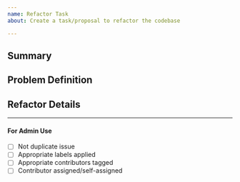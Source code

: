 ```yaml
---
name: Refactor Task
about: Create a task/proposal to refactor the codebase

---
```


<!-- < < < < < < < < < < < < < < < < < < < < < < < < < < < < < < < < < 
v                            ✰  Thanks for opening an issue! ✰    
v    Before smashing the submit button please review the template.
v    Word of caution: poorly thought-out proposals may be rejected 
v                     without deliberation 
☺ > > > > > > > > > > > > > > > > > > > > > > > > > > > > > > > > >  -->

## Summary

<!-- Short, concise description of the proposed refactor -->

## Problem Definition

<!-- Why do we need this refactor? pros/cons? -->

## Refactor Details

<!-- Detailed description of requirements of implementation -->

____

#### For Admin Use

- [ ] Not duplicate issue
- [ ] Appropriate labels applied
- [ ] Appropriate contributors tagged
- [ ] Contributor assigned/self-assigned
